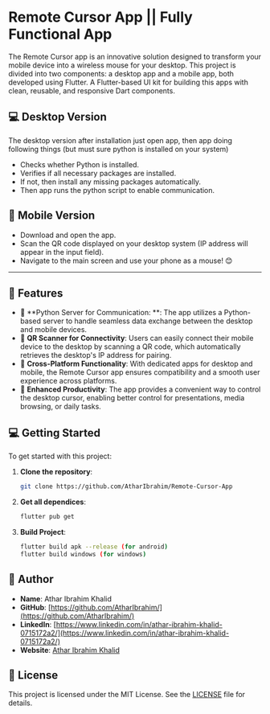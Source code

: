 # Remote Cursor App || Fully Functional App

The Remote Cursor app is an innovative solution designed to transform your mobile device into a wireless mouse for your desktop. This project is divided into two components: a desktop app and a mobile app, both developed using Flutter.
A Flutter-based UI kit for building this apps with clean, reusable, and responsive Dart components.
## 💻 Desktop Version
The desktop version after installation just open app, then app doing following things (but must sure python is installed on your system)
- Checks whether Python is installed.
- Verifies if all necessary packages are installed.
- If not, then install any missing packages automatically.
- Then app runs the python script to enable communication.

## 📱 Mobile Version
- Download and open the app.
- Scan the QR code displayed on your desktop system (IP address will appear in the input field).
- Navigate to the main screen and use your phone as a mouse! 😊



---

## 🚀 Features

- 🌟 **Python Server for Communication: **: The app utilizes a Python-based server to handle seamless data exchange between the desktop and mobile devices.
- 📱 **QR Scanner for Connectivity**: Users can easily connect their mobile device to the desktop by scanning a QR code, which automatically retrieves the desktop's IP address for pairing.
- 🧩 **Cross-Platform Functionality**: With dedicated apps for desktop and mobile, the Remote Cursor app ensures compatibility and a smooth user experience across platforms.
- 🎨 **Enhanced Productivity**: The app provides a convenient way to control the desktop cursor, enabling better control for presentations, media browsing, or daily tasks.




## 💻 Getting Started

To get started with this project:

1. **Clone the repository**:
   ```bash
   git clone https://github.com/AtharIbrahim/Remote-Cursor-App

2. **Get all dependices**:
   ```bash
   flutter pub get
   
3. **Build Project**:
   ```bash
   flutter build apk --release (for android)
   flutter build windows (for windows)
## 👤 Author

- **Name**: Athar Ibrahim Khalid
- **GitHub**: [https://github.com/AtharIbrahim/](https://github.com/AtharIbrahim/)
- **LinkedIn**: [https://www.linkedin.com/in/athar-ibrahim-khalid-0715172a2/](https://www.linkedin.com/in/athar-ibrahim-khalid-0715172a2/)
- **Website**: [Athar Ibrahim Khalid](https://atharibrahimkhalid.netlify.app/)


## 📝 License

This project is licensed under the MIT License. See the [LICENSE](LICENSE.txt) file for details.
